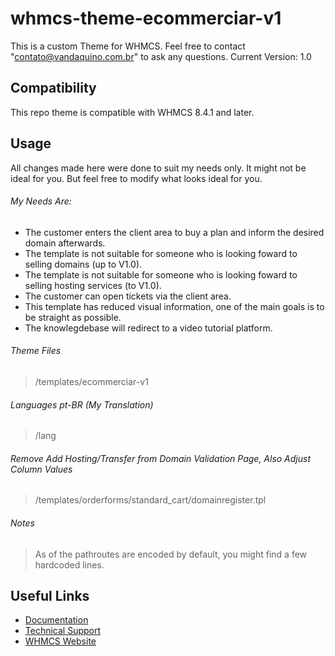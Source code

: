 # whmcs-theme-ecommerciar-v1
This is a custom Theme for WHMCS.  Feel free to contact "contato@vandaquino.com.br" to ask any questions.
Current Version: 1.0
## Compatibility

This repo theme is compatible with WHMCS 8.4.1 and later.

## Usage

All changes made here were done to suit my needs only. It might not be ideal for you. But feel free to modify what looks ideal for you.

###### My Needs Are:
- The customer enters the client area to buy a plan and inform the desired domain afterwards.
- The template is not suitable for someone who is looking foward to selling domains (up to V1.0).
- The template is not suitable for someone who is looking foward to selling hosting services (to V1.0).
- The customer can open tickets via the client area.
- This template has reduced visual information, one of the main goals is to be straight as possible.
- The knowlegdebase will redirect to a video tutorial platform.

###### Theme Files
> /templates/ecommerciar-v1

###### Languages pt-BR (My Translation)
> /lang

###### Remove Add Hosting/Transfer from Domain Validation Page, Also Adjust Column Values
> /templates/orderforms/standard_cart/domainregister.tpl

###### Notes
> As of the pathroutes are encoded by default, you might find a few hardcoded lines.

## Useful Links

* [Documentation](http://docs.whmcs.com/Customising_the_Six_Theme)
* [Technical Support](http://www.whmcs.com/support)
* [WHMCS Website](http://www.whmcs.com/)